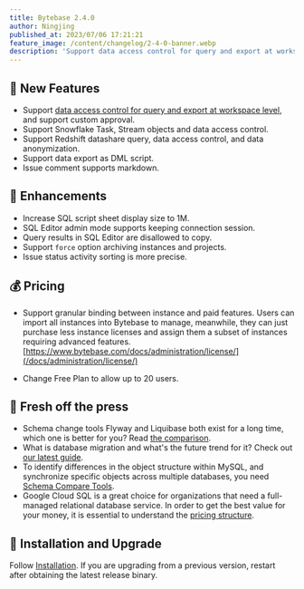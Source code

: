 ```yaml
---
title: Bytebase 2.4.0
author: Ningjing
published_at: 2023/07/06 17:21:21
feature_image: /content/changelog/2-4-0-banner.webp
description: 'Support data access control for query and export at workspace level, and support custom approval'
---
```


## 🚀 New Features

- Support [data access control for query and export at workspace level](/docs/security/data-access-control/), and support custom approval.
- Support Snowflake Task, Stream objects and data access control.
- Support Redshift datashare query, data access control, and data anonymization.
- Support data export as DML script.
- Issue comment supports markdown.

## 🎄 Enhancements

- Increase SQL script sheet display size to 1M.
- SQL Editor admin mode supports keeping connection session.
- Query results in SQL Editor are disallowed to copy.
- Support `force` option archiving instances and projects.
- Issue status activity sorting is more precise.

## 💰 Pricing
- Support granular binding between instance and paid features. Users can import all instances into Bytebase to manage, meanwhile, they can just purchase less instance licenses and assign them a subset of instances requiring advanced features. [https://www.bytebase.com/docs/administration/license/](/docs/administration/license/)

- Change Free Plan to allow up to 20 users.

## 📰 Fresh off the press
- Schema change tools Flyway and Liquibase both exist for a long time, which one is better for you? Read [the comparison](/blog/flyway-vs-liquibase/).
- What is database migration and what's the future trend for it? Check out [our latest guide](/blog/what-is-database-migration/). 
- To identify differences in the object structure within MySQL, and synchronize specific objects across multiple databases, you need [Schema Compare Tools](/blog/top-mysql-schema-compare-tools-2023/).
- Google Cloud SQL is a great choice for organizations that need a full-managed relational database service. In order to get the best value for your money, it is essential to understand the [pricing structure](/blog/understanding-google-cloud-sql-pricing/).
  
## 📕 Installation and Upgrade

Follow [Installation](/docs/get-started/self-host). If you are upgrading from a previous version, restart after obtaining the latest release binary.
